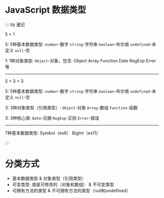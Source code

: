 # JavaScript 数据类型

::: tip 速记

5 + 1

5: 5种基本数据类型: `number`-数字 `string`-字符串 `boolean`-布尔值 `undefined`-未定义 `null`-空

1: 1种对象类型: `Object`-对象，包含: Object Array Function Date RegExp Error等

-------------------

5 + 3 + 3

5: 5种基本数据类型: `number`-数字 `string`-字符串 `boolean`-布尔值 `undefined`-未定义 `null`-空

3: 3种对象类型（引用类型）: `Object`-对象 `Array`-数组 `Function`-函数

3: 3种核心类: `Date`-日期 `RegExp`-正则 `Error`-错误

-------------------

7种基本数据类型: Symbol（es6） BigInt（es11）


:::

# 分类方式

- 基本数据类型 & 对象类型（引用类型）
- 可变类型: 值是可修改的（对象和数组） & 不可变类型
- 可拥有方法的类型 & 不可拥有方法的类型（null和undefined）